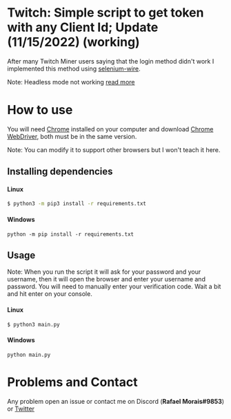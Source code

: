 # Twitch: Simple script to get token with any Client Id; Update (11/15/2022) (working)

After many Twitch Miner users saying that the login method didn't work I implemented this method using [selenium-wire](https://pypi.org/project/selenium-wire/).

Note: Headless mode not working [read more](https://github.com/ultrafunkamsterdam/undetected-chromedriver/issues/589)

# How to use
You will need [Chrome](https://www.google.com/chrome/) installed on your computer and download [Chrome WebDriver](https://chromedriver.chromium.org/downloads), both must be in the same version. 

Note: You can modify it to support other browsers but I won't teach it here.

## Installing dependencies
#### Linux
```bash
$ python3 -m pip3 install -r requirements.txt
```
#### Windows
```
python -m pip install -r requirements.txt
```
## Usage
Note: When you run the script it will ask for your password and your username, then it will open the browser and enter your username and password. You will need to manually enter your verification code. Wait a bit and hit enter on your console.

#### Linux
```bash
$ python3 main.py
```
#### Windows
```
python main.py
```

# Problems and Contact
Any problem open an issue or contact me on Discord (**Rafael Morais#9853**) or [Twitter](https://twitter.com/300Kled)
